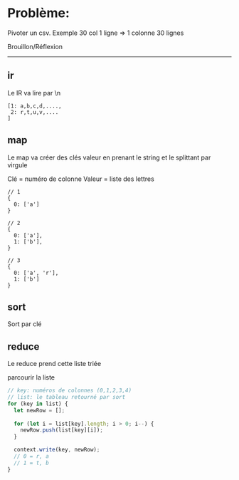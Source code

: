 # Problème:

Pivoter un csv.
Exemple 30 col 1 ligne => 1 colonne 30 lignes

Brouillon/Réflexion

------

## ir

Le IR va lire par \n

```
[1: a,b,c,d,....,
 2: r,t,u,v,....
]
```
## map

Le map va créer des clés valeur en prenant le string et le splittant par virgule

Clé = numéro de colonne
Valeur = liste des lettres

```
// 1
{
  0: ['a']
}

// 2
{
  0: ['a'],
  1: ['b'],
}

// 3
{
  0: ['a', 'r'],
  1: ['b']
}
```

## sort

Sort par clé

## reduce
Le reduce prend cette liste triée

parcourir la liste

```js
// key: numéros de colonnes (0,1,2,3,4)
// list: le tableau retourné par sort
for (key in list) {
  let newRow = [];
  
  for (let i = list[key].length; i > 0; i--) {
    newRow.push(list[key][i]);
  }

  context.write(key, newRow);
  // 0 = r, a
  // 1 = t, b
}
```
